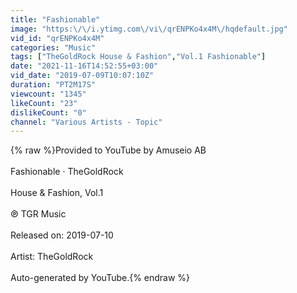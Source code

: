 ```yaml
---
title: "Fashionable"
image: "https:\/\/i.ytimg.com\/vi\/qrENPKo4x4M\/hqdefault.jpg"
vid_id: "qrENPKo4x4M"
categories: "Music"
tags: ["TheGoldRock House & Fashion","Vol.1 Fashionable"]
date: "2021-11-16T14:52:55+03:00"
vid_date: "2019-07-09T10:07:10Z"
duration: "PT2M17S"
viewcount: "1345"
likeCount: "23"
dislikeCount: "0"
channel: "Various Artists - Topic"
---
```

{% raw %}Provided to YouTube by Amuseio AB<br /><br />Fashionable · TheGoldRock<br /><br />House &amp; Fashion, Vol.1<br /><br />℗ TGR Music<br /><br />Released on: 2019-07-10<br /><br />Artist: TheGoldRock<br /><br />Auto-generated by YouTube.{% endraw %}
